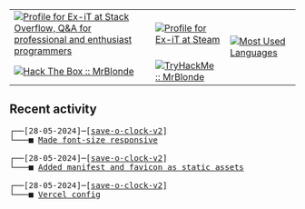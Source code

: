 <table>
    <tr>
        <td>
            <a href="https://stackoverflow.com/users/3351720/ex-it">
                <img alt="Profile for Ex-iT at Stack Overflow, Q&amp;A for professional and enthusiast programmers" src="https://stackoverflow.com/users/flair/3351720.png?theme=dark" />
            </a>
        </td>
        <td>
            <a href="https://steamcommunity.com/id/Ex-iT">
                <img alt="Profile for Ex-iT at Steam" src="https://steamcommunity-a.akamaihd.net/public/shared/images/header/globalheader_logo.png" />
            </a>
        </td>
        <td rowspan="2">
            <a href="https://github.com/Ex-iT/">
                <img alt="Most Used Languages" src="https://github-readme-stats.vercel.app/api/top-langs/?username=ex-it&layout=compact&theme=algolia" />
            </a>
        </td>
    </tr>
    <tr>
        <td>
            <a href="https://app.hackthebox.eu/profile/169430">
                <img alt="Hack The Box :: MrBlonde" src="https://www.hackthebox.eu/badge/image/169430" />
            </a>
        </td>
        <td>
            <a href="https://tryhackme.com/p/MrBlonde/">
                <img alt="TryHackMe :: MrBlonde" src="https://tryhackme-badges.s3.amazonaws.com/MrBlonde.png" />
            </a>
        </td>
    </tr>
</table>

<h2>Recent activity</h2>

<pre>
┌──[28-05-2024]─[<a href="https://github.com/Ex-iT/save-o-clock-v2">save-o-clock-v2</a>]
└───■ <a href="https://github.com/Ex-iT/save-o-clock-v2/commit/99f1f3f4fe6409856147c8b282943f4d73db0266">Made font-size responsive</a><br />
┌──[28-05-2024]─[<a href="https://github.com/Ex-iT/save-o-clock-v2">save-o-clock-v2</a>]
└───■ <a href="https://github.com/Ex-iT/save-o-clock-v2/commit/8f8d5f82f84e0e49d1d7a9d8390bcd474eb150df">Added manifest and favicon as static assets</a><br />
┌──[28-05-2024]─[<a href="https://github.com/Ex-iT/save-o-clock-v2">save-o-clock-v2</a>]
└───■ <a href="https://github.com/Ex-iT/save-o-clock-v2/commit/9799369665a8f200041ea933fe8755237e55f213">Vercel config</a><br />
</pre>